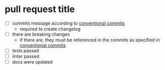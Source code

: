 # pull request title

-   [ ] commits message according to [conventional commits](https://www.conventionalcommits.org/en/v1.0.0/)
    -   required to create changelog
-   [ ] there are breaking changes
    -   if there are, they must be referenced in the commits as specified in [conventional commits](https://www.conventionalcommits.org/en/v1.0.0/)
-   [ ] tests passed
-   [ ] linter passed
-   [ ] docs were updated
